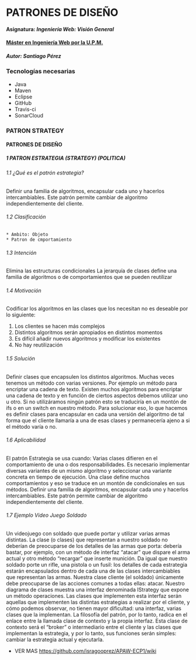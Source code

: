 # PATRONES DE DISEÑO
#### Asignatura: *Ingeniería Web: Visión General*
#### [Máster en Ingeniería Web por la U.P.M.](http://miw.etsisi.upm.es)
##### Autor: Santiago Pérez 

### Tecnologías necesarias
* Java
* Maven
* Eclipse
* GitHub
* Travis-ci
* SonarCloud

### PATRON STRATEGY 
#### PATRONES DE DISEÑO
##### 1	PATRON ESTRATEGIA (STRATEGY) (POLITICA)
###### 1.1	¿Qué es el patrón estrategia?
Definir una familia de algoritmos, encapsular cada uno y hacerlos intercambiables. Este patrón permite cambiar de algoritmo independientemente del cliente.
###### 1.2	Clasificación
    * Ambito: Objeto
    * Patron de cmportamiento
 
###### 1.3	Intención

  Elimina las estructuras condicionales
  La jerarquía de clases define una familia de algoritmos o de comportamientos que se pueden reutilizar

###### 1.4	Motivación 

  Codificar los algoritmos en las clases que los necesitan no es deseable por lo siguiente:
  1.	Los clientes se hacen más complejos
  2.	Distintos algoritmos serán apropiados en distintos momentos
  3.	Es difícil añadir nuevos algoritmos y modificar los existentes
  4.	No hay reutilización
  
###### 1.5 Solución

Definir clases que encapsulen los distintos algoritmos.
Muchas veces tenemos un método con varias versiones. Por ejemplo un método para encriptar una cadena de texto. Existen muchos algoritmos para encriptar una cadena de texto y en función de ciertos aspectos debemos utilizar uno u otro. Si no utilizáramos ningún patrón esto se traduciría en un montón de ifs o en un switch en nuestro método. Para solucionar eso, lo que hacemos es definir clases para encapsular en cada una versión del algoritmo de tal forma que el cliente llamaría a una de esas clases y permanecería ajeno a si el método varía o no.

###### 1.6	Aplicabilidad

El patrón Estrategia se usa cuando:
Varias clases difieren en el comportamiento de una o dos responsabilidades.
Es necesario implementar diversas variantes de un mismo algoritmo y seleccionar una variante concreta en tiempo de ejecución.
Una clase define muchos comportamientos y eso se traduce en un montón de condicionales en sus métodos.
Definir una familia de algoritmos, encapsular cada uno y hacerlos intercambiables. Este patrón permite cambiar de algoritmo independientemente del cliente.


###### 1.7 Ejemplo Video Juego Soldado

Un videojuego con  soldado que puede portar y utilizar varias armas distintas. La clase (o clases) que representan a nuestro soldado no deberían de preocuparse de los detalles de las armas que porta: debería bastar, por ejemplo, con un método de interfaz “atacar” que dispare el arma actual y otro método “recargar” que inserte munición. Da igual que nuestro soldado porte un rifle, una pistola o un fusil: los detalles de cada estrategia estarán encapsulados dentro de cada una de las clases intercambiables que representan las armas. Nuestra clase cliente (el soldado) únicamente debe preocuparse de las acciones comunes a todas ellas: atacar.
Nuestro diagrama de clases muestra una interfaz denominada IStrategy que expone un método operaciones. Las clases que implementen esta interfaz serán aquellas que implementen las distintas estrategias a realizar por el cliente, y cómo podemos observar, no tienen mayor dificultad: una interfaz, varias clases que la implementan. 
La filosofía del patrón, por lo tanto, radica en el enlace entre la llamada clase de contexto y la propia interfaz. Esta clase de contexto será el “broker” o intermediario entre el cliente y las clases que implementan la estrategia, y por lo tanto, sus funciones serán simples: cambiar la estrategia actual y ejecutarla. 

* VER MAS 
https://github.com/isragooprez/APAW-ECP1/wiki
 
